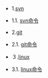 * 1.[svn](01.0.md)
 - 1.1. [svn命令](01.1.md)
* 2.[git](02.0.md)
 - 2.1. [git命令](02.1.md)
* ３.[linux](0３.0.md)
 - 3.1. [linux命令](03.1.md)